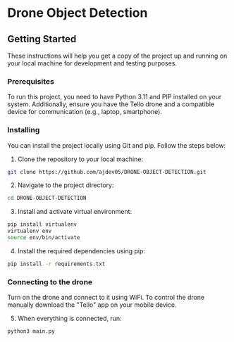 # Drone Object Detection

## Getting Started

These instructions will help you get a copy of the project up and running on your local machine for development and testing purposes.

### Prerequisites

To run this project, you need to have Python 3.11 and PIP installed on your system. Additionally, ensure you have the Tello drone and a compatible device for communication (e.g., laptop, smartphone).

### Installing

You can install the project locally using Git and pip. Follow the steps below:

1. Clone the repository to your local machine:

```bash
git clone https://github.com/ajdev05/DRONE-OBJECT-DETECTION.git
```

2. Navigate to the project directory:

```bash
cd DRONE-OBJECT-DETECTION
```

3. Install and activate virtual environment:

```bash
pip install virtualenv
virtualenv env
source env/bin/activate 
```

4. Install the required dependencies using pip:

```bash
pip install -r requirements.txt
```

### Connecting to the drone

Turn on the drone and connect to it using WiFi. To control the drone manually download the "Tello" app on your mobile device.


5. When everything is connected, run:

```bash
python3 main.py
```

